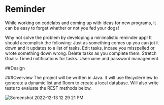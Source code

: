 # Reminder

While working on codelabs and coming up with ideas for new programs, it can be easy to forget whether or not you fed your dogs!

Why not solve the problem by developing a minimalistic reminder app! It should accomplish the following: 
Just as something comes up you can jot it down and it updates to a list of tasks. 
Edit tasks, incase you misspelled or wrote something down wrong.
Delete tasks as you complete them.
Stretch Goals:
Timed notifications for tasks. 
Username and password management. 

##Design

###Overview
The project will be written in Java. It will use RecyclerView to generate a dynamic list and Room to create a local database. Will also write tests to evaluate the REST methods below. 


![Screenshot 2022-12-13 12 29 21 PM](https://user-images.githubusercontent.com/53846309/208178170-3c32f974-34dd-4177-a379-c6770d1ab1e4.png)
